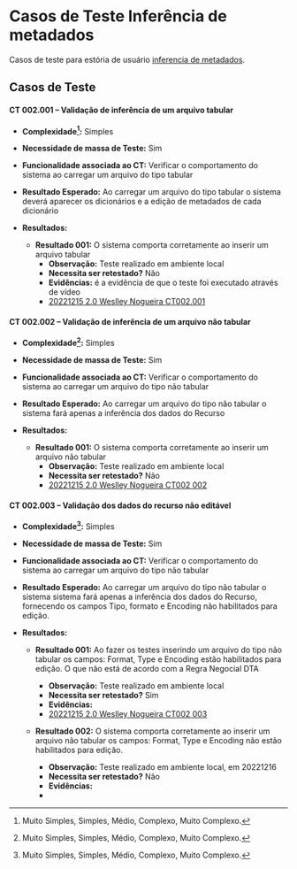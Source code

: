# Casos de Teste Inferência de metadados

Casos de teste para estória de usuário [inferencia de metadados](../../estorias_de_usuarios/02_inferencia_de_arquivo).

## Casos de Teste

#### **CT 002.001 –** Validação de inferência de um arquivo tabular

  - **Complexidade[^¹]:** Simples
  - **Necessidade de massa de Teste:** Sim
  - **Funcionalidade associada ao CT:** Verificar o comportamento do sistema ao carregar um arquivo do tipo tabular
  - **Resultado Esperado:** Ao carregar um arquivo do tipo tabular o sistema deverá aparecer os dicionários e a edição de metadados de cada dicionário

  - **Resultados:**  
    - **Resultado 001:** O sistema comporta corretamente ao inserir um arquivo tabular
        - **Observação:** Teste realizado em ambiente local
        - **Necessita ser retestado?** Não
        - **Evidências:** é a evidência de que o teste foi executado através de vídeo
        - [20221215 2.0 Weslley Nogueira CT002.001](https://www.youtube.com/watch?v=1e0U9EskrwI)

#### **CT 002.002 –** Validação de inferência de um arquivo não tabular

  - **Complexidade[^¹]:** Simples
  - **Necessidade de massa de Teste:** Sim
  - **Funcionalidade associada ao CT:** Verificar o comportamento do sistema ao carregar um arquivo do tipo não tabular
  - **Resultado Esperado:** Ao carregar um arquivo do tipo não tabular o sistema fará apenas a inferência dos dados do Recurso

  - **Resultados:**  
    - **Resultado 001:** O sistema comporta corretamente ao inserir um arquivo não tabular
        - **Observação:** Teste realizado em ambiente local
        - **Necessita ser retestado?** Não
        - [20221215 2.0 Weslley Nogueira CT002 002](https://www.youtube.com/watch?v=b6mKDSlU7iw)


#### **CT 002.003 –** Validação dos dados do recurso não editável

  - **Complexidade[^¹]:** Simples
  - **Necessidade de massa de Teste:** Sim
  - **Funcionalidade associada ao CT:** Verificar o comportamento do sistema ao carregar um arquivo do tipo não tabular
  - **Resultado Esperado:** Ao carregar um arquivo do tipo não tabular o sistema sistema fará apenas a inferência dos dados do Recurso, fornecendo os campos Tipo, formato e Encoding não habilitados para edição.

  - **Resultados:**  
    - **Resultado 001:** Ao fazer os testes inserindo um arquivo do tipo não tabular os campos: Format, Type e Encoding estão habilitados para edição. O que não está de acordo com a Regra Negocial DTA
        - **Observação:** Teste realizado em ambiente local
        - **Necessita ser retestado?** Sim
        - **Evidências:**
        - [20221215 2.0 Weslley Nogueira CT002 003](https://www.youtube.com/watch?v=OEqX4YNDRZY)

    - **Resultado 002:** O sistema comporta corretamente ao inserir um arquivo não tabular os campos: Format, Type e Encoding não estão habilitados para edição. 
        - **Observação:** Teste realizado em ambiente local, em 20221216
        - **Necessita ser retestado?** Não
        - **Evidências:**
        - []()

[^¹]: Muito Simples, Simples, Médio, Complexo, Muito Complexo.